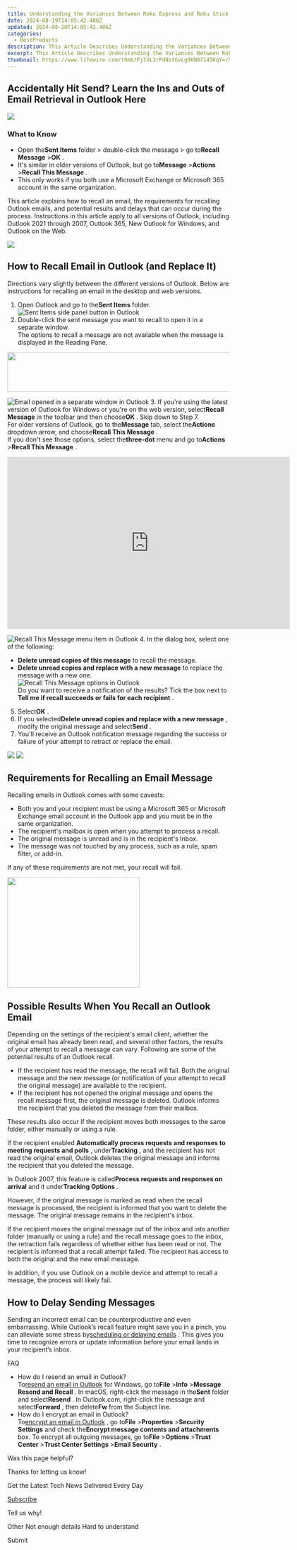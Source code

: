 ```yaml
---
title: Understanding the Variances Between Roku Express and Roku Stick Models
date: 2024-08-19T14:05:42.486Z
updated: 2024-08-20T14:05:42.486Z
categories:
  - BestProducts
description: This Article Describes Understanding the Variances Between Roku Express and Roku Stick Models
excerpt: This Article Describes Understanding the Variances Between Roku Express and Roku Stick Models
thumbnail: https://www.lifewire.com/thmb/FjlVL3rFdNstGvLg0KN87145KqY=/540x405/filters:no_upscale():max_bytes(150000):strip_icc():format(webp)/Roku-Express-vs-Stick-9f0c6eba64834259affcf0b73c8abfdf.jpg
---
```


## Accidentally Hit Send? Learn the Ins and Outs of Email Retrieval in Outlook Here
<!-- affiliate ads begin -->
<a href="https://shop.mondly.com/affiliate.php?ACCOUNT=ATISTUDI&AFFILIATE=108875&PATH=https%3A%2F%2Fwww.mondly.com%3FAFFILIATE%3D108875%26RESOURCE%3D%2BEducational%2B970x90%2B"><img src="https://secure.avangate.com/images/merchant/69c418c33ec2e1a4267fa9bb77fa1428/educational-970x90.gif" border="0"></a>
<!-- affiliate ads end -->
### What to Know

* Open the**Sent Items** folder > double-click the message > go to**Recall Message** \>**OK** .
* It's similar in older versions of Outlook, but go to**Message** \>**Actions** \>**Recall This Message** .
* This only works if you both use a Microsoft Exchange or Microsoft 365 account in the same organization.

 This article explains how to recall an email, the requirements for recalling Outlook emails, and potential results and delays that can occur during the process. Instructions in this article apply to all versions of Outlook, including Outlook 2021 through 2007, Outlook 365, New Outlook for Windows, and Outlook on the Web.

<!-- affiliate ads begin -->
<a href="https://store.nero.com/order/checkout.php?PRODS=42296985&QTY=1&AFFILIATE=108875&CART=1"><img src="https://secure.avangate.com/images/merchant/9cea886b9f44a3c2df1163730ab64994/products/copy_nero_burning_rom_cart.png" border="0">
</a>
<!-- affiliate ads end -->
## How to Recall Email in Outlook (and Replace It)

 Directions vary slightly between the different versions of Outlook. Below are instructions for recalling an email in the desktop and web versions.

1. Open Outlook and go to the**Sent Items** folder.  
![Sent Items side panel button in Outlook](https://www.lifewire.com/thmb/4BnADBRohOFqzovsge-fHOaPo4U=/1500x0/filters:no_upscale():max_bytes(150000):strip_icc():format(webp)/001_recall-a-message-in-outlook-4161319-c7834046614d4d83ac415bb4b7145b8b.jpg)
2. Double-click the sent message you want to recall to open it in a separate window.  
 The options to recall a message are not available when the message is displayed in the Reading Pane.  
<!-- affiliate ads begin -->
<a href="https://arkmc.pxf.io/c/5597632/427477/5172" target="_top" id="427477"><img src="//a.impactradius-go.com/display-ad/5172-427477" border="0" alt="" width="728" height="90"/></a><img height="0" width="0" src="https://arkmc.pxf.io/i/5597632/427477/5172" style="position:absolute;visibility:hidden;" border="0" />
<!-- affiliate ads end -->
![Email opened in a separate window in Outlook](https://www.lifewire.com/thmb/XNP-I5zN7JlTMoJ36H2aMcQiwr8=/1500x0/filters:no_upscale():max_bytes(150000):strip_icc():format(webp)/002_recall-a-message-in-outlook-4161319-74861f0552094a7e8215d2fcae8c39ec.jpg)
3. If you're using the latest version of Outlook for Windows or you're on the web version, select**Recall Message** in the toolbar and then choose**OK** . Skip down to Step 7.  
 For older versions of Outlook, go to the**Message** tab, select the**Actions** dropdown arrow, and choose**Recall This Message** .  
 If you don't see those options, select the**three-dot** menu and go to**Actions** \>**Recall This Message** .  
<!-- affiliate ads begin -->
<a href="https://secure.2checkout.com/order/checkout.php?PRODS=2337838&QTY=1&AFFILIATE=108875&CART=1"><iframe width="640" height="390" src="https://www.youtube.com/embed/rzZwphIv4RM" title="APFill - Ink and Toner Coverage Calculator" frameborder="0" allow="accelerometer; autoplay; clipboard-write; encrypted-media; gyroscope; picture-in-picture; web-share" referrerpolicy="strict-origin-when-cross-origin" allowfullscreen></iframe></a>
<!-- affiliate ads end -->
![Recall This Message menu item in Outlook](https://www.lifewire.com/thmb/XnrsAKAkhegnZiJl3-wRh82zXLU=/1500x0/filters:no_upscale():max_bytes(150000):strip_icc():format(webp)/003_recall-a-message-in-outlook-4161319-01e67a25438345789124c6cb9f2ef5c9.jpg)
4. In the dialog box, select one of the following:  
   * **Delete unread copies of this message** to recall the message.  
   * **Delete unread copies and replace with a new message** to replace the message with a new one.  
![Recall This Message options in Outlook](https://www.lifewire.com/thmb/fPnPFvwG_oNIeJoMcg0B88xXeBw=/1500x0/filters:no_upscale():max_bytes(150000):strip_icc():format(webp)/004_recall-a-message-in-outlook-4161319-23d620dbc44343e0a54f4bafdc93d678.png)  
 Do you want to receive a notification of the results? Tick the box next to **Tell me if recall succeeds or fails for each recipient** .
5. Select**OK** .
6. If you selected**Delete unread copies and replace with a new message** , modify the original message and select**Send** .
7. You'll receive an Outlook notification message regarding the success or failure of your attempt to retract or replace the email.

<!-- affiliate ads begin -->
<a href="https://shop.manycam.com/order/checkout.php?PRODS=17727588&QTY=1&AFFILIATE=108875&CART=1"><img src="https://secure.avangate.com/images/merchant/8230bea7d54bcdf99cdfe85cb07313d5/mcaffbanner600x500.png" border="0"></a>
<a href="https://shop.manycam.com/order/checkout.php?PRODS=17727588&QTY=1&AFFILIATE=108875&CART=1"><img src="https://secure.avangate.com/images/merchant/8230bea7d54bcdf99cdfe85cb07313d5/Affiliates_300x250px_valentinesday.png" border="0"></a>
<!-- affiliate ads end -->
## Requirements for Recalling an Email Message

 Recalling emails in Outlook comes with some caveats:

* Both you and your recipient must be using a Microsoft 365 or Microsoft Exchange email account in the Outlook app and you must be in the same organization.
* The recipient's mailbox is open when you attempt to process a recall.
* The original message is unread and is in the recipient's Inbox.
* The message was not touched by any process, such as a rule, spam filter, or add-in.

 If any of these requirements are not met, your recall will fail.

<!-- affiliate ads begin -->
<a href="https://modlily.sjv.io/c/5597632/2072819/17059" target="_top" id="2072819"><img src="//a.impactradius-go.com/display-ad/17059-2072819" border="0" alt="" width="300" height="250"/></a><img height="0" width="0" src="https://imp.pxf.io/i/5597632/2072819/17059" style="position:absolute;visibility:hidden;" border="0" />
<!-- affiliate ads end -->
## Possible Results When You Recall an Outlook Email

 Depending on the settings of the recipient's email client, whether the original email has already been read, and several other factors, the results of your attempt to recall a message can vary. Following are some of the potential results of an Outlook recall.

* If the recipient has read the message, the recall will fail. Both the original message and the new message (or notification of your attempt to recall the original message) are available to the recipient.
* If the recipient has not opened the original message and opens the recall message first, the original message is deleted. Outlook informs the recipient that you deleted the message from their mailbox.

 These results also occur if the recipient moves both messages to the same folder, either manually or using a rule.

 If the recipient enabled **Automatically process requests and responses to meeting requests and polls** , under**Tracking** , and the recipient has not read the original email, Outlook deletes the original message and informs the recipient that you deleted the message.

 In Outlook 2007, this feature is called**Process requests and responses on arrival** and it under**Tracking Options** .

 However, if the original message is marked as read when the recall message is processed, the recipient is informed that you want to delete the message. The original message remains in the recipient's inbox.

 If the recipient moves the original message out of the inbox and into another folder (manually or using a rule) and the recall message goes to the inbox, the retraction fails regardless of whether either has been read or not. The recipient is informed that a recall attempt failed. The recipient has access to both the original and the new email message.

 In addition, if you use Outlook on a mobile device and attempt to recall a message, the process will likely fail.

## How to Delay Sending Messages

 Sending an incorrect email can be counterproductive and even embarrassing. While Outlook’s recall feature might save you in a pinch, you can alleviate some stress by[scheduling or delaying emails](https://www.lifewire.com/schedule-emails-in-outlook-1173683) . This gives you time to recognize errors or update information before your email lands in your recipient’s inbox.

 FAQ

* How do I resend an email in Outlook?  
 To[resend an email in Outlook](https://www.lifewire.com/resend-email-in-outlook-4129205) for Windows, go to**File** \>**Info** \>**Message Resend and Recall** . In macOS, right-click the message in the**Sent** folder and select**Resend** . In Outlook.com, right-click the message and select**Forward** , then delete**Fw** from the Subject line.
* How do I encrypt an email in Outlook?  
 To[encrypt an email in Outlook](https://www.lifewire.com/protect-email-with-password-and-encryption-1173963) , go to**File** \>**Properties** \>**Security Settings** and check the**Encrypt message contents and attachments** box. To encrypt all outgoing messages, go to**File** \>**Options** \>**Trust Center** \>**Trust Center Settings** \>**Email Security** .

Was this page helpful?

Thanks for letting us know!

 Get the Latest Tech News Delivered Every Day

[Subscribe](https://www.lifewire.com/#)

Tell us why!

 Other  Not enough details  Hard to understand

 Submit

<ins class="adsbygoogle"
     style="display:block"
     data-ad-format="autorelaxed"
     data-ad-client="ca-pub-7571918770474297"
     data-ad-slot="1223367746"></ins>



<ins class="adsbygoogle"
     style="display:block"
     data-ad-client="ca-pub-7571918770474297"
     data-ad-slot="8358498916"
     data-ad-format="auto"
     data-full-width-responsive="true"></ins>


